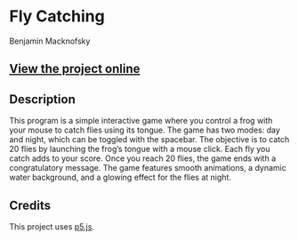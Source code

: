 # Fly Catching
Benjamin Macknofsky

## [View the project online]()

## Description
This program is a simple interactive game where you control a frog with your mouse to catch flies using its tongue. The game has two modes: day and night, which can be toggled with the spacebar. The objective is to catch 20 flies by launching the frog’s tongue with a mouse click. Each fly you catch adds to your score. Once you reach 20 flies, the game ends with a congratulatory message. The game features smooth animations, a dynamic water background, and a glowing effect for the flies at night.

## Credits
This project uses [p5.js](https://p5js.org).
